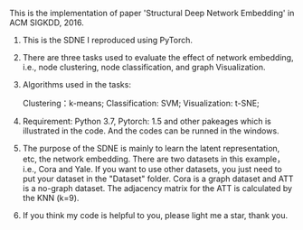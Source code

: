 This is the implementation of paper 'Structural Deep Network Embedding' in ACM SIGKDD, 2016.

1. This is the SDNE I reproduced using PyTorch.

2. There are three tasks used to evaluate the effect of network embedding, i.e., node clustering, node classification, and graph Visualization.

3. Algorithms used in the tasks:

      Clustering：k-means; 
      Classification: SVM; 
      Visualization: t-SNE;

4. Requirement: Python 3.7, Pytorch: 1.5 and other pakeages which is illustrated in the code. And the codes can be runned in the windows.

5. The purpose of the SDNE is mainly to learn the latent representation, etc, the network embedding. There are two datasets in this example，i.e., Cora and Yale. If you want to use other datasets, you just need to put your dataset in the "Dataset" folder. Cora is a graph dataset and ATT is a no-graph dataset. The adjacency matrix for the ATT is calculated by the KNN (k=9).

6. If you think my code is helpful to you, please light me a star, thank you.
